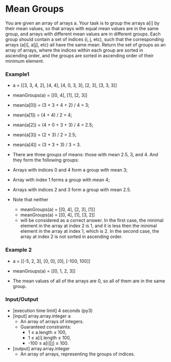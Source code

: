 # Mean Groups
You are given an array of arrays a. Your task is to group the arrays a[i] by their mean values, so that arrays with equal mean values are in the same group, and arrays with different mean values are in different groups.
Each group should contain a set of indices (i, j, etc), such that the corresponding arrays (a[i], a[j], etc) all have the same mean. Return the set of groups as an array of arrays, where the indices within each group are sorted in ascending order, and the groups are sorted in ascending order of their minimum element.

### Example1
* a = [[3, 3, 4, 2],
     [4, 4],
     [4, 0, 3, 3],
     [2, 3],
     [3, 3, 3]]
* meanGroups(a) = [[0, 4],
                 [1],
                 [2, 3]]

* mean(a[0]) = (3 + 3 + 4 + 2) / 4 = 3;
* mean(a[1]) = (4 + 4) / 2 = 4;
* mean(a[2]) = (4 + 0 + 3 + 3) / 4 = 2.5;
* mean(a[3]) = (2 + 3) / 2 = 2.5;
* mean(a[4]) = (3 + 3 + 3) / 3 = 3.
* There are three groups of means: those with mean 2.5, 3, and 4. And they form the following groups:
* Arrays with indices 0 and 4 form a group with mean 3;
* Array with index 1 forms a group with mean 4;
* Arrays with indices 2 and 3 form a group with mean 2.5.
* Note that neither
    * meanGroups(a) = [[0, 4],
                 [2, 3],
                 [1]]
    * meanGroups(a) = [[0, 4],
                 [1],
                 [3, 2]]
    * will be considered as a correct answer. In the first case, the minimal element in the array at index 2 is 1, and it is less then the minimal element in the array at index 1, which is 2. In the second case, the array at index 2 is not sorted in ascending order.


### Example 2
* a = [[-5, 2, 3],
     [0, 0],
     [0],
     [-100, 100]]

* meanGroups(a) = [[0, 1, 2, 3]]
* The mean values of all of the arrays are 0, so all of them are in the same group.

### Input/Output
* [execution time limit] 4 seconds (py3)
* [input] array.array.integer a
    * An array of arrays of integers.
    * Guaranteed constraints:
        * 1 ≤ a.length ≤ 100,
        * 1 ≤ a[i].length ≤ 100,
        * -100 ≤ a[i][j] ≤ 100.
* [output] array.array.integer
    * An array of arrays, representing the groups of indices.